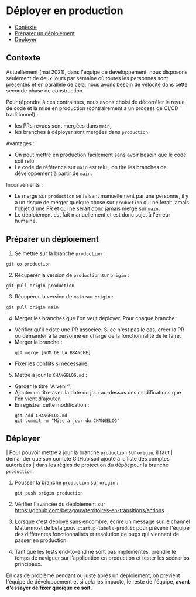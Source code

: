 # Déployer en production

- [Contexte](#contexte)
- [Préparer un déploiement](#préparer-un-déploiement)
- [Déployer](#déployer)

## Contexte

Actuellement (mai 2021), dans l'équipe de développement, nous disposons
seulement de deux jours par semaine où toutes les personnes sont présentes et en
parallèle de cela, nous avons besoin de vélocité dans cette seconde phase de
construction.

Pour répondre à ces contraintes, nous avons choisi de décorréler la revue de
code et la mise en production (contrairement à un process de CI/CD
traditionnel) :
  - les PRs revues sont mergées dans `main`,
  - les branches à déployer sont mergées dans `production`.

Avantages :
  - On peut mettre en production facilement sans avoir besoin que le code soit
    relu.
  - Le code de référence sur `main` est relu ; on tire les branches de
    développement à partir de `main`.

Inconvénients :
  - Le merge sur `production` se faisant manuellement par une personne, il y a
    un risque de merger quelque chose sur `production` qui ne ferait jamais
    l'objet d'une PR et qui ne serait donc jamais mergé sur `main`.
  - Le déploiement est fait manuellement et est donc sujet à l'erreur humaine.

## Préparer un déploiement

1. Se mettre sur la branche `production` :
```
git co production
```

2. Récupérer la version de `production` sur `origin` :
```
git pull origin production
```

3. Récupérer la version de `main` sur `origin` :
```
git pull origin main
```

4. Merger les branches que l'on veut déployer. Pour chaque branche :
  - Vérifier qu'il existe une PR associée. Si ce n'est pas le cas, créer la PR
    ou demander à la personne en charge de la fonctionnalité de le faire.
  - Merger la branche :
    ```
    git merge [NOM DE LA BRANCHE]
    ```
  - Fixer les conflits si nécessaire.

5. Mettre à jour le `CHANGELOG.md` :
  - Garder le titre "À venir",
  - Ajouter un titre avec la date du jour au-dessus des modifications que l'on
    vient d'ajouter.
  - Enregistrer cette modification :
    ```
    git add CHANGELOG.md
    git commit -m "Mise à jour du CHANGELOG"
    ```
## Déployer

| Pour pouvoir mettre à jour la branche `production` sur `origin`, il faut
| demander que son compte GitHub soit ajouté à la liste des comptes autorisées
| dans les règles de protection du dépôt pour la branche `production`.

1. Pousser la branche `production` sur `origin` :
   ```
   git push origin production
   ```
2. Vérifier l'avancée du déploiement sur
   https://github.com/betagouv/territoires-en-transitions/actions.

3. Lorsque c'est déployé sans encombre, écrire un message sur le channel
   Mattermost de beta.gouv `startup-labels-produit` pour prévenir l'équipe des
   différentes fonctionnalités et résolution de bugs qui viennent de passer en
   production.

4. Tant que les tests end-to-end ne sont pas implémentés, prendre le temps de
   naviguer sur l'application en production et tester les scénarios principaux.

En cas de problème pendant ou juste après un déploiement, on prévient l'équipe
de développement et si cela les impacte, le reste de l'équipe, **avant d'essayer
de fixer quoique ce soit.**
